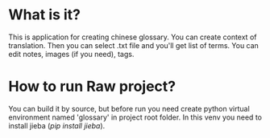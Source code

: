 <h1>What is it?</h1>
This is application for creating chinese glossary. You can create context of translation. Then you can select .txt file and you'll get list of terms. You can edit notes, images (if you need), tags.
<h1>How to run Raw project?</h1>
You can build it by source, but before run you need create python virtual environment named 'glossary' in project root folder. In this venv you need to install jieba (<i>pip install jieba</i>).

